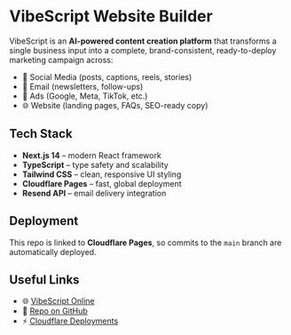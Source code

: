 # VibeScript Website Builder

VibeScript is an **AI-powered content creation platform** that transforms a single business input into a complete, brand-consistent, ready-to-deploy marketing campaign across:

- 🎯 Social Media (posts, captions, reels, stories)  
- 📧 Email (newsletters, follow-ups)  
- 📢 Ads (Google, Meta, TikTok, etc.)  
- 🌐 Website (landing pages, FAQs, SEO-ready copy)  

## Tech Stack
- **Next.js 14** – modern React framework  
- **TypeScript** – type safety and scalability  
- **Tailwind CSS** – clean, responsive UI styling  
- **Cloudflare Pages** – fast, global deployment  
- **Resend API** – email delivery integration  

## Deployment
This repo is linked to **Cloudflare Pages**, so commits to the `main` branch are automatically deployed.  

## Useful Links
- 🌐 [VibeScript Online](https://vibescript.online)  
- 📂 [Repo on GitHub](https://github.com/SheenaBadabina/vibescript-website-builder)  
- ⚡ [Cloudflare Deployments](https://dash.cloudflare.com/?to=/:account/pages/view/vibescript-website-builder/deployments)
